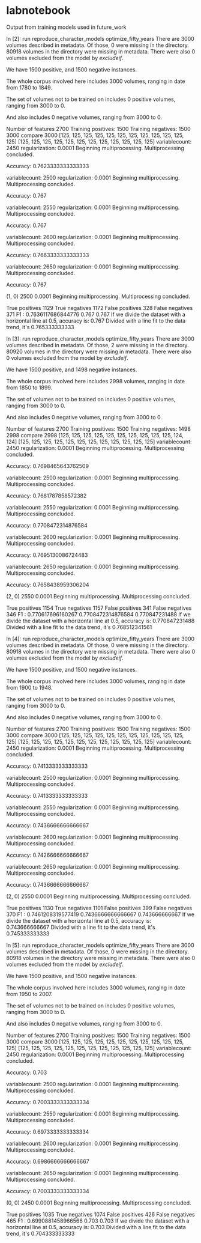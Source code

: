 labnotebook
===========

Output from training models used in future_work

In [2]: run reproduce_character_models optimize_fifty_years
There are 3000 volumes described in metadata.
Of those, 0 were missing in the directory.
80918 volumes in the directory were missing in metadata.
There were also 0 volumes excluded from the model by *excludeif*.

We have 1500 positive, and
1500 negative instances.

The whole corpus involved here includes 3000
volumes, ranging in date from 1780 to 1849.

The set of volumes not to be trained on includes 0
positive volumes, ranging from 3000 to 0.

And also includes 0
negative volumes, ranging from 3000 to 0.


Number of features 2700
Training positives: 1500
Training negatives: 1500
3000
compare
3000
[125, 125, 125, 125, 125, 125, 125, 125, 125, 125, 125, 125]
[125, 125, 125, 125, 125, 125, 125, 125, 125, 125, 125, 125]
variablecount: 2450  regularization: 0.0001
Beginning multiprocessing.
Multiprocessing concluded.

Accuracy: 0.7623333333333333

variablecount: 2500  regularization: 0.0001
Beginning multiprocessing.
Multiprocessing concluded.

Accuracy: 0.767

variablecount: 2550  regularization: 0.0001
Beginning multiprocessing.
Multiprocessing concluded.

Accuracy: 0.767

variablecount: 2600  regularization: 0.0001
Beginning multiprocessing.
Multiprocessing concluded.

Accuracy: 0.7663333333333333

variablecount: 2650  regularization: 0.0001
Beginning multiprocessing.
Multiprocessing concluded.

Accuracy: 0.767

(1, 0)
2500 0.0001
Beginning multiprocessing.
Multiprocessing concluded.

True positives 1129
True negatives 1172
False positives 328
False negatives 371
F1 : 0.7636117686844776
0.767 0.767
If we divide the dataset with a horizontal line at 0.5, accuracy is:  0.767
Divided with a line fit to the data trend, it's  0.765333333333

In [3]: run reproduce_character_models optimize_fifty_years
There are 3000 volumes described in metadata.
Of those, 2 were missing in the directory.
80920 volumes in the directory were missing in metadata.
There were also 0 volumes excluded from the model by *excludeif*.

We have 1500 positive, and
1498 negative instances.

The whole corpus involved here includes 2998
volumes, ranging in date from 1850 to 1899.

The set of volumes not to be trained on includes 0
positive volumes, ranging from 3000 to 0.

And also includes 0
negative volumes, ranging from 3000 to 0.


Number of features 2700
Training positives: 1500
Training negatives: 1498
2998
compare
2998
[125, 125, 125, 125, 125, 125, 125, 125, 125, 125, 124, 124]
[125, 125, 125, 125, 125, 125, 125, 125, 125, 125, 125, 125]
variablecount: 2450  regularization: 0.0001
Beginning multiprocessing.
Multiprocessing concluded.

Accuracy: 0.7698465643762509

variablecount: 2500  regularization: 0.0001
Beginning multiprocessing.
Multiprocessing concluded.

Accuracy: 0.7681787858572382

variablecount: 2550  regularization: 0.0001
Beginning multiprocessing.
Multiprocessing concluded.

Accuracy: 0.7708472314876584

variablecount: 2600  regularization: 0.0001
Beginning multiprocessing.
Multiprocessing concluded.

Accuracy: 0.7695130086724483

variablecount: 2650  regularization: 0.0001
Beginning multiprocessing.
Multiprocessing concluded.

Accuracy: 0.7658438959306204

(2, 0)
2550 0.0001
Beginning multiprocessing.
Multiprocessing concluded.

True positives 1154
True negatives 1157
False positives 341
False negatives 346
F1 : 0.770617696160267
0.7708472314876584 0.770847231488
If we divide the dataset with a horizontal line at 0.5, accuracy is:  0.770847231488
Divided with a line fit to the data trend, it's  0.768512341561

In [4]: run reproduce_character_models optimize_fifty_years
There are 3000 volumes described in metadata.
Of those, 0 were missing in the directory.
80918 volumes in the directory were missing in metadata.
There were also 0 volumes excluded from the model by *excludeif*.

We have 1500 positive, and
1500 negative instances.

The whole corpus involved here includes 3000
volumes, ranging in date from 1900 to 1948.

The set of volumes not to be trained on includes 0
positive volumes, ranging from 3000 to 0.

And also includes 0
negative volumes, ranging from 3000 to 0.


Number of features 2700
Training positives: 1500
Training negatives: 1500
3000
compare
3000
[125, 125, 125, 125, 125, 125, 125, 125, 125, 125, 125, 125]
[125, 125, 125, 125, 125, 125, 125, 125, 125, 125, 125, 125]
variablecount: 2450  regularization: 0.0001
Beginning multiprocessing.
Multiprocessing concluded.

Accuracy: 0.7413333333333333

variablecount: 2500  regularization: 0.0001
Beginning multiprocessing.
Multiprocessing concluded.

Accuracy: 0.7413333333333333

variablecount: 2550  regularization: 0.0001
Beginning multiprocessing.
Multiprocessing concluded.

Accuracy: 0.7436666666666667

variablecount: 2600  regularization: 0.0001
Beginning multiprocessing.
Multiprocessing concluded.

Accuracy: 0.7426666666666667

variablecount: 2650  regularization: 0.0001
Beginning multiprocessing.
Multiprocessing concluded.

Accuracy: 0.7436666666666667

(2, 0)
2550 0.0001
Beginning multiprocessing.
Multiprocessing concluded.

True positives 1130
True negatives 1101
False positives 399
False negatives 370
F1 : 0.7461208319577419
0.7436666666666667 0.743666666667
If we divide the dataset with a horizontal line at 0.5, accuracy is:  0.743666666667
Divided with a line fit to the data trend, it's  0.745333333333

In [5]: run reproduce_character_models optimize_fifty_years
There are 3000 volumes described in metadata.
Of those, 0 were missing in the directory.
80918 volumes in the directory were missing in metadata.
There were also 0 volumes excluded from the model by *excludeif*.

We have 1500 positive, and
1500 negative instances.

The whole corpus involved here includes 3000
volumes, ranging in date from 1950 to 2007.

The set of volumes not to be trained on includes 0
positive volumes, ranging from 3000 to 0.

And also includes 0
negative volumes, ranging from 3000 to 0.


Number of features 2700
Training positives: 1500
Training negatives: 1500
3000
compare
3000
[125, 125, 125, 125, 125, 125, 125, 125, 125, 125, 125, 125]
[125, 125, 125, 125, 125, 125, 125, 125, 125, 125, 125, 125]
variablecount: 2450  regularization: 0.0001
Beginning multiprocessing.
Multiprocessing concluded.

Accuracy: 0.703

variablecount: 2500  regularization: 0.0001
Beginning multiprocessing.
Multiprocessing concluded.

Accuracy: 0.7003333333333334

variablecount: 2550  regularization: 0.0001
Beginning multiprocessing.
Multiprocessing concluded.

Accuracy: 0.6973333333333334

variablecount: 2600  regularization: 0.0001
Beginning multiprocessing.
Multiprocessing concluded.

Accuracy: 0.6986666666666667

variablecount: 2650  regularization: 0.0001
Beginning multiprocessing.
Multiprocessing concluded.

Accuracy: 0.7003333333333334

(0, 0)
2450 0.0001
Beginning multiprocessing.
Multiprocessing concluded.

True positives 1035
True negatives 1074
False positives 426
False negatives 465
F1 : 0.6990881458966566
0.703 0.703
If we divide the dataset with a horizontal line at 0.5, accuracy is:  0.703
Divided with a line fit to the data trend, it's  0.704333333333